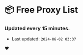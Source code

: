 # :package: Free Proxy List
### Updated every 15 minutes.

- Last updated: `2024-06-02 03:37`

:heart:
